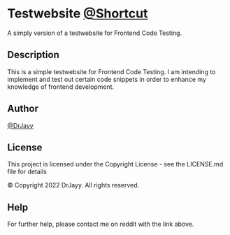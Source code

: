 # Testwebsite [@Shortcut](https://drjayy.github.com/testwebsite)

A simply version of a testwebsite for Frontend Code Testing.

## Description

This is a simple testwebsite for Frontend Code Testing. I am intending to implement and test out certain code snippets in order to enhance my knowledge of frontend development.

## Author

[@DrJayy](https://www.reddit.com/user/dreowyn)

## License

This project is licensed under the Copyright License - see the LICENSE.md file for details

© Copyright 2022 DrJayy. All rights reserved.

## Help
For further help, please contact me on reddit with the link above.